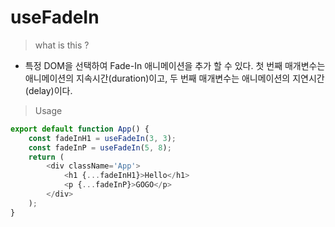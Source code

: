 # useFadeIn

> what is this ?

-   특정 DOM을 선택하여 Fade-In 애니메이션을 추가 할 수 있다. 첫 번째 매개변수는 애니메이션의 지속시간(duration)이고, 두 번째 매개변수는 애니메이션의 지연시간(delay)이다.

> Usage

```javascript
export default function App() {
    const fadeInH1 = useFadeIn(3, 3);
    const fadeInP = useFadeIn(5, 8);
    return (
        <div className='App'>
            <h1 {...fadeInH1}>Hello</h1>
            <p {...fadeInP}>GOGO</p>
        </div>
    );
}
```

